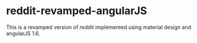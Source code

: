# reddit-revamped-angularJS
This is a revamped version of reddit implemented using material design and angularJS 1.6.
